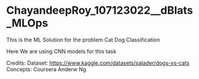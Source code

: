 # ChayandeepRoy_107123022__dBlats_MLOps

This is the ML Solution for the problem Cat Dog Classification

Here We are using CNN models for this task

Credits:
    Dataset: https://www.kaggle.com/datasets/salader/dogs-vs-cats
    Concepts: Coursera Anderw Ng
    
